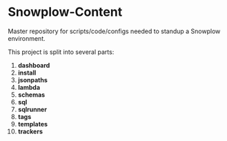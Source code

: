 # Snowplow-Content
Master repository for scripts/code/configs needed to standup a Snowplow environment.

This project is split into several parts:

1. **dashboard**
2. **install**
3. **jsonpaths**
4. **lambda**
5. **schemas**
6. **sql**
7. **sqlrunner**
8. **tags**
9. **templates**
10. **trackers**
